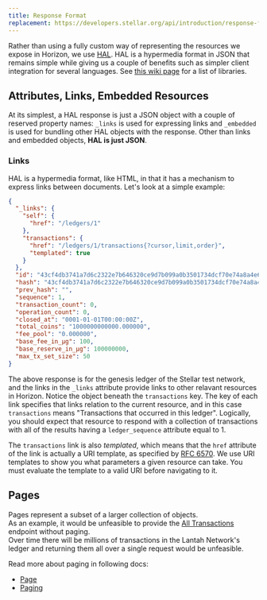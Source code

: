 ```yaml
---
title: Response Format
replacement: https://developers.stellar.org/api/introduction/response-format/
---
```


Rather than using a fully custom way of representing the resources we expose in
Horizon, we use [HAL](http://stateless.co/hal_specification.html). HAL is a
hypermedia format in JSON that remains simple while giving us a couple of
benefits such as simpler client integration for several languages. See [this
wiki page](https://github.com/mikekelly/hal_specification/wiki/Libraries) for a
list of libraries.

## Attributes, Links, Embedded Resources

At its simplest, a HAL response is just a JSON object with a couple of reserved
property names:  `_links` is used for expressing links and `_embedded` is used
for bundling other HAL objects with the response.  Other than links and embedded
objects, **HAL is just JSON**.

### Links

HAL is a hypermedia format, like HTML, in that it has a mechanism to express
links between documents.  Let's look at a simple example:

```json
{
  "_links": {
    "self": {
      "href": "/ledgers/1"
    },
    "transactions": {
      "href": "/ledgers/1/transactions{?cursor,limit,order}",
      "templated": true
    }
  },
  "id": "43cf4db3741a7d6c2322e7b646320ce9d7b099a0b3501734dcf70e74a8a4e637",
  "hash": "43cf4db3741a7d6c2322e7b646320ce9d7b099a0b3501734dcf70e74a8a4e637",
  "prev_hash": "",
  "sequence": 1,
  "transaction_count": 0,
  "operation_count": 0,
  "closed_at": "0001-01-01T00:00:00Z",
  "total_coins": "1000000000000.000000",
  "fee_pool": "0.000000",
  "base_fee_in_µg": 100,
  "base_reserve_in_µg": 100000000,
  "max_tx_set_size": 50
}
```

The above response is for the genesis ledger of the Stellar test network, and
the links in the `_links` attribute provide links to other relavant resources in
Horizon.  Notice the object beneath the `transactions` key.  The key of each
link specifies that links relation to the current resource, and in this case
`transactions` means "Transactions that occurred in this ledger".  Logically,
you should expect that resource to respond with a collection of transactions
with all of the results having a `ledger_sequence` attribute equal to 1.

The `transactions` link is also _templated_, which means that the `href`
attribute of the link is actually a URI template, as specified by  [RFC
6570](https://tools.ietf.org/html/rfc6570).  We use URI templates to show you
what parameters a given resource can take. You must evaluate the template to a
valid URI before navigating to it.

## Pages

Pages represent a subset of a larger collection of objects.  
As an example, it would be unfeasible to provide the
[All Transactions](../reference/endpoints/transactions-all.md) endpoint without paging.  
Over time there will be millions of transactions in the Lantah Network's ledger
and returning them all over a single request would be unfeasible.

Read more about paging in following docs:
- [Page](../reference/resources/page.md)
- [Paging](./paging.md)
